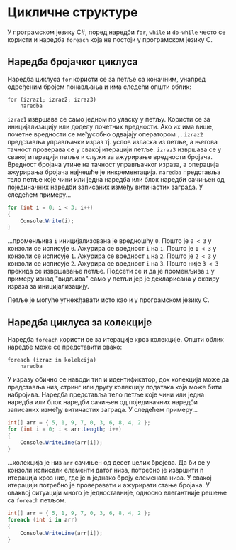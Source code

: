 # Цикличне структуре

У програмском језику C#, поред наредби `for`, `while` и `do-while` често се
користи и наредба `foreach` која не постоји у програмском језику C.

## Наредба бројачког циклуса

Наредба циклуса `for` користи се за петље са коначним, унапред одређеним бројем
понављања и има следећи општи облик:

```text
for (izraz1; izraz2; izraz3)
    naredba
```

`izraz1` извршава се само једном по уласку у петљу. Користи се за
иницијализацију или доделу почетних вредности. Ако их има више, почетне
вредности се међусобно одвајају оператором `,`. `izraz2` представља управљачки
израз тј. услов изласка из петље, а његова тачност проверава се у свакој
итерацији петље. `izraz3` извршава се у свакој итерацији петље и служи за
ажурирање вредности бројача. Вредност бројача утиче на тачност управљачког
израза, а операција ажурирања бројача најчешће је инкрементација. `naredba`
представља тело петље које чини или једна наредба или блок наредби сачињен од
појединачних наредби записаних између витичастих заграда. У следећем примеру...

```cs
for (int i = 0; i < 3; i++)
{
    Console.Write(i);
}
```

...променљива `i` иницијализована је вредношћу `0`. Пошто је `0 < 3` у конзоли
се исписује `0`. Ажурира се вредност `i` на `1`. Пошто је `1 < 3` у конзоли се
исписује `1`. Ажурира се вредност `i` на `2`. Пошто је `2 < 3` у конзоли се
исписује `2`. Ажурира се вредност `i` на `3`. Пошто није `3 < 3` прекида се
извршавање петље. Подсети се и да је променљива `i` у примеру изнад "видљива"
само у петљи јер је декларисана у оквиру израза за иницијализацију.

Петље је могуће угнежђавати исто као и у програмском језику C.

## Наредба циклуса за колекције

Наредба `foreach` користи се за итерације кроз колекције. Општи облик наредбе
може се представити овако:

```text
foreach (izraz in kolekcija)
    naredba
```

У изразу обично се наводи тип и идентификатор, док колекција може да представља
низ, стринг или другу колекцију података која може бити набројива. Наредба
представља тело петље које чини или једна наредба или блок наредби сачињен од
појединачних наредби записаних између витичастих заграда. У следећем примеру...

```cs
int[] arr = { 5, 1, 9, 7, 0, 3, 6, 8, 4, 2 };
for (int i = 0; i < arr.Length; i++)
{
    Console.WriteLine(arr[i]);
}
```

...колекција је низ `arr` сачињен од десет целих бројева. Да би се у конзоли
исписали елементи датог низа, потребно је извршити n итерација кроз низ, где је
n једнако броју елемената низа. У свакој итерацији потребно је проверавати и
ажурирати стање бројача. У оваквој ситуацији много је једноставније, односно
елегантније решење са `foreach` петљом.

```cs
int[] arr = { 5, 1, 9, 7, 0, 3, 6, 8, 4, 2 };
foreach (int i in arr)
{
    Console.WriteLine(arr[i]);
}
```
